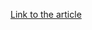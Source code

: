 [Link to the article](https://securityaffairs.com/170659/malware/bluenoroff-apt-macos-malware.html)
